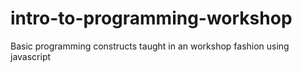 # intro-to-programming-workshop
Basic programming constructs taught in an workshop fashion using javascript
